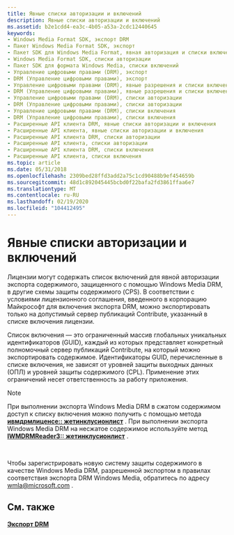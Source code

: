 ```yaml
---
title: Явные списки авторизации и включений
description: Явные списки авторизации и включений
ms.assetid: b2e1cdd4-ea3c-4b05-a53a-2cdc12440645
keywords:
- Windows Media Format SDK, экспорт DRM
- Пакет Windows Media Format SDK, экспорт
- Пакет SDK для Windows Media Format, явная авторизация и списки включения
- Windows Media Format SDK, списки авторизации
- Пакет SDK для формата Windows Media, списки включений
- Управление цифровыми правами (DRM), экспорт
- DRM (Управление цифровыми правами), экспорт
- Управление цифровыми правами (DRM), явные разрешения и списки включения
- DRM (Управление цифровыми правами), явные разрешения и списки включения
- Управление цифровыми правами (DRM), списки авторизации
- DRM (Управление цифровыми правами), списки авторизации
- Управление цифровыми правами (DRM), списки включения
- DRM (Управление цифровыми правами), списки включения
- Расширенные API клиента DRM, явные списки авторизации и включения
- Расширенные API клиента, явные списки авторизации и включения
- Расширенные API клиента DRM, списки авторизации
- Расширенные API клиента, списки авторизации
- Расширенные API клиента DRM, списки включения
- Расширенные API клиента, списки включения
ms.topic: article
ms.date: 05/31/2018
ms.openlocfilehash: 2309bed28ffd3add2a75c1cd90488b9ef454659b
ms.sourcegitcommit: 48d1c892045445bcbd0f22bafa2fd3861ffaa6e7
ms.translationtype: MT
ms.contentlocale: ru-RU
ms.lasthandoff: 02/19/2020
ms.locfileid: "104412495"
---
```

# <a name="explicit-authorization-and-inclusion-lists"></a>Явные списки авторизации и включений

Лицензии могут содержать список включений для явной авторизации экспорта содержимого, защищенного с помощью Windows Media DRM, в другие схемы защиты содержимого (CPS). В соответствии с условиями лицензионного соглашения, введенного в корпорацию Майкрософт для включения экспорта DRM, можно экспортировать только на допустимый сервер публикаций Contribute, указанный в списке включения лицензии.

Список включения — это ограниченный массив глобальных уникальных идентификаторов (GUID), каждый из которых представляет конкретный полномочный сервер публикаций Contribute, на который можно экспортировать содержимое. Идентификаторы GUID, перечисленные в списке включения, не зависят от уровней защиты выходных данных (ОПЛ) и уровней защиты содержимого (CPL). Применение этих ограничений несет ответственность за работу приложения.

> [!Note]  
> При выполнении экспорта Windows Media DRM в сжатом содержимом доступ к списку включения можно получить с помощью метода [**ивмдрмлиценсе:: жетинклусионлист**](iwmdrmlicense-getinclusionlist.md) . При выполнении экспорта Windows Media DRM на несжатое содержимое используйте метод [**IWMDRMReader3:: жетинклусионлист**](/previous-versions/windows/desktop/api/Wmsdkidl/nf-wmsdkidl-iwmdrmreader3-getinclusionlist) .

 

Чтобы зарегистрировать новую систему защиты содержимого в качестве Windows Media DRM, разрешенной экспортом в правилах соответствия экспорта DRM Windows Media, обратитесь по адресу wmla@microsoft.com .

## <a name="related-topics"></a>См. также

<dl> <dt>

[**Экспорт DRM**](drm-export.md)
</dt> </dl>

 

 




